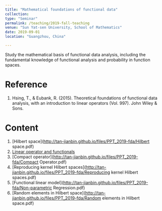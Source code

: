 ```yaml
---
title: "Mathematical foundations of functional data"
collection: 
type: "Seminar"
permalink: /teaching/2019-fall-teaching
venue: "Sun Yat-sen University, School of Mathematics"
date: 2019-09-01
location: "Guangzhou, China"

---         
```


Study the mathematical basis of functional data analysis, including the fundamental knowledge of functional analysis and probability in function spaces.

Reference
======

1. Hsing, T., & Eubank, R. (2015). Theoretical foundations of functional data analysis, with an introduction to linear operators (Vol. 997). John Wiley & Sons.

Content 
======
1. [Hilbert space](http://tan-jianbin.github.io/files/PPT_2019-fda/Hilbert space.pdf)
2. [Linear operator and functionals](http://tan-jianbin.github.io/files/PPT_2019-fda/Operator.pdf)
3. [Compact operator](http://tan-jianbin.github.io/files/PPT_2019-fda/Compact Operator.pdf)
4. [Reproducing kernel Hilbert spaces](http://tan-jianbin.github.io/files/PPT_2019-fda/Reproducing kernel Hilbert spaces.pdf)
5. [Functional linear model](http://tan-jianbin.github.io/files/PPT_2019-fda/Non-parametric Regression.pdf)
6. [Random elements in Hilbert space](http://tan-jianbin.github.io/files/PPT_2019-fda/Random elements in Hilbert space.pdf)
